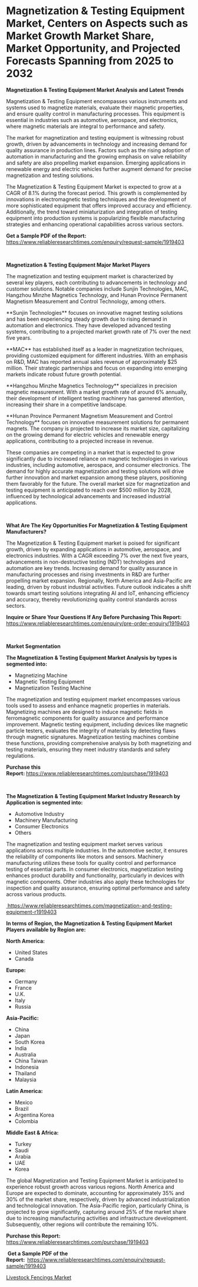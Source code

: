 <p><h1>Magnetization & Testing Equipment Market, Centers on Aspects such as Market Growth Market Share, Market Opportunity, and Projected Forecasts Spanning from 2025 to 2032</h1></p><p><strong>Magnetization & Testing Equipment Market Analysis and Latest Trends</strong></p>
<p><p>Magnetization & Testing Equipment encompasses various instruments and systems used to magnetize materials, evaluate their magnetic properties, and ensure quality control in manufacturing processes. This equipment is essential in industries such as automotive, aerospace, and electronics, where magnetic materials are integral to performance and safety. </p><p>The market for magnetization and testing equipment is witnessing robust growth, driven by advancements in technology and increasing demand for quality assurance in production lines. Factors such as the rising adoption of automation in manufacturing and the growing emphasis on valve reliability and safety are also propelling market expansion. Emerging applications in renewable energy and electric vehicles further augment demand for precise magnetization and testing solutions.</p><p>The Magnetization & Testing Equipment Market is expected to grow at a CAGR of 8.1% during the forecast period. This growth is complemented by innovations in electromagnetic testing techniques and the development of more sophisticated equipment that offers improved accuracy and efficiency. Additionally, the trend toward miniaturization and integration of testing equipment into production systems is popularizing flexible manufacturing strategies and enhancing operational capabilities across various sectors.</p></p>
<p><strong>Get a Sample PDF of the Report:&nbsp;</strong> <a href="https://www.reliableresearchtimes.com/enquiry/request-sample/1919403?utm_campaign=2441&utm_medium=2&utm_source=Github&utm_content=ia&utm_term=01032025&utm_id=magnetization-testing-equipment">https://www.reliableresearchtimes.com/enquiry/request-sample/1919403</a></p>
<p>&nbsp;</p>
<p><strong>Magnetization & Testing Equipment Major Market Players</strong></p>
<p><p>The magnetization and testing equipment market is characterized by several key players, each contributing to advancements in technology and customer solutions. Notable companies include Sunjin Technologies, MAC, Hangzhou Minzhe Magnetics Technology, and Hunan Province Permanent Magnetism Measurement and Control Technology, among others.</p><p>**Sunjin Technologies** focuses on innovative magnet testing solutions and has been experiencing steady growth due to rising demand in automation and electronics. They have developed advanced testing systems, contributing to a projected market growth rate of 7% over the next five years.</p><p>**MAC** has established itself as a leader in magnetization techniques, providing customized equipment for different industries. With an emphasis on R&D, MAC has reported annual sales revenue of approximately $25 million. Their strategic partnerships and focus on expanding into emerging markets indicate robust future growth potential.</p><p>**Hangzhou Minzhe Magnetics Technology** specializes in precision magnetic measurement. With a market growth rate of around 6% annually, their development of intelligent testing machinery has garnered attention, increasing their share in a competitive landscape.</p><p>**Hunan Province Permanent Magnetism Measurement and Control Technology** focuses on innovative measurement solutions for permanent magnets. The company is projected to increase its market size, capitalizing on the growing demand for electric vehicles and renewable energy applications, contributing to a projected increase in revenue.</p><p>These companies are competing in a market that is expected to grow significantly due to increased reliance on magnetic technologies in various industries, including automotive, aerospace, and consumer electronics. The demand for highly accurate magnetization and testing solutions will drive further innovation and market expansion among these players, positioning them favorably for the future. The overall market size for magnetization and testing equipment is anticipated to reach over $500 million by 2028, influenced by technological advancements and increased industrial applications.</p></p>
<p>&nbsp;</p>
<p><strong>What Are The Key Opportunities For Magnetization & Testing Equipment Manufacturers?</strong></p>
<p><p>The Magnetization & Testing Equipment market is poised for significant growth, driven by expanding applications in automotive, aerospace, and electronics industries. With a CAGR exceeding 7% over the next five years, advancements in non-destructive testing (NDT) technologies and automation are key trends. Increasing demand for quality assurance in manufacturing processes and rising investments in R&D are further propelling market expansion. Regionally, North America and Asia-Pacific are leading, driven by robust industrial activities. Future outlook indicates a shift towards smart testing solutions integrating AI and IoT, enhancing efficiency and accuracy, thereby revolutionizing quality control standards across sectors.</p></p>
<p><strong>Inquire or Share Your Questions If Any Before Purchasing This Report:</strong> <a href="https://www.reliableresearchtimes.com/enquiry/pre-order-enquiry/1919403?utm_campaign=2441&utm_medium=2&utm_source=Github&utm_content=ia&utm_term=01032025&utm_id=magnetization-testing-equipment">https://www.reliableresearchtimes.com/enquiry/pre-order-enquiry/1919403</a></p>
<p>&nbsp;</p>
<p><strong>Market Segmentation</strong></p>
<p><strong>The Magnetization & Testing Equipment Market Analysis by types is segmented into:</strong></p>
<p><ul><li>Magnetizing Machine</li><li>Magnetic Testing Equipment</li><li>Magnetization Testing Machine</li></ul></p>
<p><p>The magnetization and testing equipment market encompasses various tools used to assess and enhance magnetic properties in materials. Magnetizing machines are designed to induce magnetic fields in ferromagnetic components for quality assurance and performance improvement. Magnetic testing equipment, including devices like magnetic particle testers, evaluates the integrity of materials by detecting flaws through magnetic signatures. Magnetization testing machines combine these functions, providing comprehensive analysis by both magnetizing and testing materials, ensuring they meet industry standards and safety regulations.</p></p>
<p><strong>Purchase this Report:&nbsp;</strong><a href="https://www.reliableresearchtimes.com/purchase/1919403?utm_campaign=2441&utm_medium=2&utm_source=Github&utm_content=ia&utm_term=01032025&utm_id=magnetization-testing-equipment">https://www.reliableresearchtimes.com/purchase/1919403</a></p>
<p>&nbsp;</p>
<p><strong>The Magnetization & Testing Equipment Market Industry Research by Application is segmented into:</strong></p>
<p><ul><li>Automotive Industry</li><li>Machinery Manufacturing</li><li>Consumer Electronics</li><li>Others</li></ul></p>
<p><p>The magnetization and testing equipment market serves various applications across multiple industries. In the automotive sector, it ensures the reliability of components like motors and sensors. Machinery manufacturing utilizes these tools for quality control and performance testing of essential parts. In consumer electronics, magnetization testing enhances product durability and functionality, particularly in devices with magnetic components. Other industries also apply these technologies for inspection and quality assurance, ensuring optimal performance and safety across various products.</p></p>
<p><a href="https://www.reliableresearchtimes.com/magnetization-and-testing-equipment-r1919403?utm_campaign=2441&utm_medium=2&utm_source=Github&utm_content=ia&utm_term=01032025&utm_id=magnetization-testing-equipment">&nbsp;https://www.reliableresearchtimes.com/magnetization-and-testing-equipment-r1919403</a></p>
<p><strong>In terms of Region, the Magnetization & Testing Equipment Market Players available by Region are:</strong></p>
<p>
    <p> <strong> North America: </strong>
        <ul>
            <li>United States</li>
            <li>Canada</li>
        </ul>
        </p> 
    <p> <strong> Europe: </strong>
        <ul>
            <li>Germany</li>
            <li>France</li>
            <li>U.K.</li>
            <li>Italy</li>
            <li>Russia</li>
        </ul>
        </p> 
    <p> <strong> Asia-Pacific: </strong>
        <ul>
            <li>China</li>
            <li>Japan</li>
            <li>South Korea</li>
            <li>India</li>
            <li>Australia</li>
            <li>China Taiwan</li>
            <li>Indonesia</li>
            <li>Thailand</li>
            <li>Malaysia</li>
        </ul>
        </p> 
    <p> <strong> Latin America: </strong>
        <ul>
            <li>Mexico</li>
            <li>Brazil</li>
            <li>Argentina Korea</li>
            <li>Colombia</li>
        </ul>
        </p> 
    <p> <strong> Middle East & Africa: </strong>
        <ul>
            <li>Turkey</li>
            <li>Saudi</li>
            <li>Arabia</li>
            <li>UAE</li>
            <li>Korea</li>
        </ul>
    </p>
    </p>
<p><p>The global Magnetization and Testing Equipment Market is anticipated to experience robust growth across various regions. North America and Europe are expected to dominate, accounting for approximately 35% and 30% of the market share, respectively, driven by advanced industrialization and technological innovation. The Asia-Pacific region, particularly China, is projected to grow significantly, capturing around 25% of the market share due to increasing manufacturing activities and infrastructure development. Subsequently, other regions will contribute the remaining 10%.</p></p>
<p><strong>Purchase this Report: </strong><a href="https://www.reliableresearchtimes.com/purchase/1919403?utm_campaign=2441&utm_medium=2&utm_source=Github&utm_content=ia&utm_term=01032025&utm_id=magnetization-testing-equipment">https://www.reliableresearchtimes.com/purchase/1919403</a></p>
<p>&nbsp;<strong>Get a Sample PDF of the Report:&nbsp;&nbsp;</strong><a href="https://www.reliableresearchtimes.com/enquiry/request-sample/1919403?utm_campaign=2441&utm_medium=2&utm_source=Github&utm_content=ia&utm_term=01032025&utm_id=magnetization-testing-equipment">https://www.reliableresearchtimes.com/enquiry/request-sample/1919403</a></p>
<p><strong></strong></p>
<p><p><a href="https://github.com/ilonaenterline65/Market-Research-Report-List-1/blob/main/livestock-fencings-market.md?utm_campaign=2441&utm_medium=2&utm_source=Github&utm_content=ia&utm_term=01032025&utm_id=magnetization-testing-equipment">Livestock Fencings Market</a></p></p>